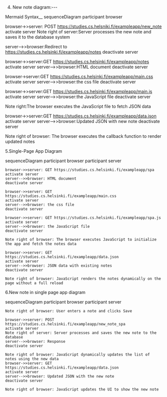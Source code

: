 4. New note diagram:---

Mermaid Syntax__
sequenceDiagram
participant browser

browser->>server: POST https://studies.cs.helsniki.fi/exampleapp/new_note
activate server
Note right of server:Server processes the new note and saves it to the database system

server-->>browser:Redirect to https://studies.cs.helsinki.fi/exampleapp/notes
deactivate server


browser->>server:GET https://studies.cs.helsinki.fi/exampleapp/notes
activate server
server-->>browser:HTML document
deactivate server

browser->server:GET https://studies.cs.helsinki.fi/exampleapp/main.css
activate server
server-->>browser:the css file
deactivate server

browser->>server:GET https://studies.cs.helsinki.fi/exampleapp/main.js
activate server
server-->>browser:the JavaScript file
deactivate server

Note right:The browser executes the JavaScript file to fetch JSON data

browser->>server:GET https://studies.cs.helsinki.fi/exampleapp/data.json
activate server
server-->>browser:Updated JSON with new note
deactivate server

Note right of browser: The browser executes the callback function to render updated notes







5.Single-Page App Diagram


sequenceDiagram
    participant browser
    participant server

    browser->>server: GET https://studies.cs.helsinki.fi/exampleapp/spa
    activate server
    server-->>browser: HTML document
    deactivate server

    browser->>server: GET https://studies.cs.helsinki.fi/exampleapp/main.css
    activate server
    server-->>browser: the css file
    deactivate server

    browser->>server: GET https://studies.cs.helsinki.fi/exampleapp/spa.js
    activate server
    server-->>browser: the JavaScript file
    deactivate server

    Note right of browser: The browser executes JavaScript to initialize the app and fetch the notes data

    browser->>server: GET https://studies.cs.helsinki.fi/exampleapp/data.json
    activate server
    server-->>browser: JSON data with existing notes
    deactivate server

    Note right of browser: JavaScript renders the notes dynamically on the page without a full reload




6.New note in single page app diagram


sequenceDiagram
    participant browser
    participant server

    Note right of browser: User enters a note and clicks Save

    browser->>server: POST https://studies.cs.helsinki.fi/exampleapp/new_note_spa
    activate server
    Note right of server: Server processes and saves the new note to the database
    server-->>browser: Response
    deactivate server

    Note right of browser: JavaScript dynamically updates the list of notes using the new data
    browser->>server: GET https://studies.cs.helsinki.fi/exampleapp/data.json
    activate server
    server-->>browser: Updated JSON with the new note
    deactivate server

    Note right of browser: JavaScript updates the UI to show the new note




